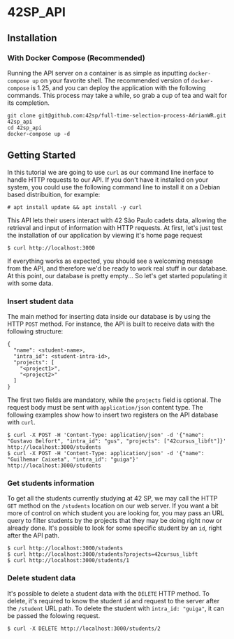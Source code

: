 # 42SP_API

## Installation

### With Docker Compose (Recommended)

Running the API server on a container is as simple as inputting `docker-compose up` on your favorite shell. The recommended version of `docker-compose` is 1.25, and you can deploy the application with the following commands. This process may take a while, so  grab a cup of tea and wait for its completion.

```
git clone git@github.com:42sp/full-time-selection-process-AdrianWR.git 42sp_api
cd 42sp_api
docker-compose up -d
```

## Getting Started

In this tutorial we are going to use `curl` as our command line inerface to handle HTTP requests to our API. If you don't have it installed on your system, you could use the following command line to install it on a Debian based distribuition, for example:

```
# apt install update && apt install -y curl
```

This API lets their users interact with 42 São Paulo cadets data, allowing the retrieval and input of information with HTTP requests. At first, let's just test the installation of our application by viewing it's home page request

```
$ curl http://localhost:3000
```

If everything works as expected, you should see a welcoming message from the API, and therefore we'd be ready to work real stuff in our database. At this point, our database is pretty empty... So let's get started populating it with some data.

### Insert student data

The main method for inserting data inside our database is by using the HTTP `POST` method. For instance, the API is built to receive data with the following structure:

```
{
  "name": <student-name>,
  "intra_id": <student-intra-id>,
  "projects": [
    "<project1>",
    "<project2>"
  ]
}
```

The first two fields are mandatory, while the `projects` field is optional. The request body must be sent with `application/json` content type. The following examples show how to insert two registers on the API database with `curl`.

```
$ curl -X POST -H 'Content-Type: application/json' -d '{"name": "Gustavo Belfort", "intra_id": "gus", "projects": ["42cursus_libft"]}' http://localhost:3000/students
$ curl -X POST -H 'Content-Type: application/json' -d '{"name": "Guilhemar Caixeta", "intra_id": "guiga"}' http://localhost:3000/students
```

### Get students information

To get all the students currently studying at 42 SP, we may call the HTTP `GET` method on the `/students` location on our web server. If you want a bit more of control on which student you are looking for, you may pass an URL query to filter students by the projects that they may be doing right now or already done. It's possible to look for some specific student by an `id`, right after the API path.

```
$ curl http://localhost:3000/students
$ curl http://localhost:3000/students?projects=42cursus_libft
$ curl http://localhost:3000/students/1
```

### Delete student data

It's possible to delete a student data with the `DELETE` HTTP method. To delete, it's required to know the student `id` and request to the server after the `/student` URL path. To delete the student with `intra_id: "guiga"`, it can be passed the folowing request.

```
$ curl -X DELETE http://localhost:3000/students/2
```
